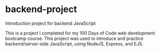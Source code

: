 # backend-project
Introduction project for backend JavaScript

This is a project I completed for my 100 Days of Code web development bootcamp course.
This project was used to introduce and practice backend/server-side JavaScript, using NodeJS, Express, and EJS.
